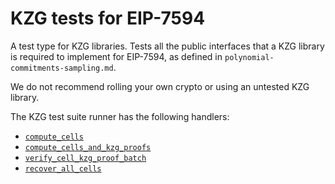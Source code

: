# KZG tests for EIP-7594

A test type for KZG libraries. Tests all the public interfaces that a KZG library is required to implement for EIP-7594, as defined in `polynomial-commitments-sampling.md`.

We do not recommend rolling your own crypto or using an untested KZG library.

The KZG test suite runner has the following handlers:

- [`compute_cells`](./compute_cells.md)
- [`compute_cells_and_kzg_proofs`](./compute_cells_and_kzg_proofs.md)
- [`verify_cell_kzg_proof_batch`](./verify_cell_kzg_proof_batch.md)
- [`recover_all_cells`](./recover_all_cells.md)
